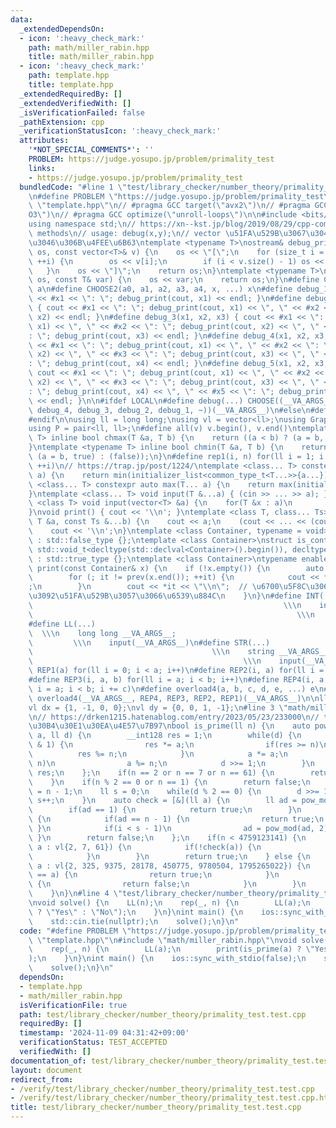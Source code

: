```yaml
---
data:
  _extendedDependsOn:
  - icon: ':heavy_check_mark:'
    path: math/miller_rabin.hpp
    title: math/miller_rabin.hpp
  - icon: ':heavy_check_mark:'
    path: template.hpp
    title: template.hpp
  _extendedRequiredBy: []
  _extendedVerifiedWith: []
  _isVerificationFailed: false
  _pathExtension: cpp
  _verificationStatusIcon: ':heavy_check_mark:'
  attributes:
    '*NOT_SPECIAL_COMMENTS*': ''
    PROBLEM: https://judge.yosupo.jp/problem/primality_test
    links:
    - https://judge.yosupo.jp/problem/primality_test
  bundledCode: "#line 1 \"test/library_checker/number_theory/primality_test.test.cpp\"\
    \n#define PROBLEM \"https://judge.yosupo.jp/problem/primality_test\"\n#line 2\
    \ \"template.hpp\"\n// #pragma GCC target(\"avx2\")\n// #pragma GCC optimize(\"\
    O3\")\n// #pragma GCC optimize(\"unroll-loops\")\n\n#include <bits/stdc++.h>\n\
    using namespace std;\n// https://xn--kst.jp/blog/2019/08/29/cpp-comp/\n// debug\
    \ methods\n// usage: debug(x,y);\n// vector \u51FA\u529B\u3067\u304D\u308B\u3088\
    \u3046\u306B\u4FEE\u6B63\ntemplate <typename T>\nostream& debug_print(ostream&\
    \ os, const vector<T>& v) {\n    os << \"[\";\n    for (size_t i = 0; i < v.size();\
    \ ++i) {\n        os << v[i];\n        if (i < v.size() - 1) os << \", \";\n \
    \   }\n    os << \"]\";\n    return os;\n}\ntemplate <typename T>\nostream& debug_print(ostream&\
    \ os, const T& var) {\n    os << var;\n    return os;\n}\n#define CHOOSE(a) CHOOSE2\
    \ a\n#define CHOOSE2(a0, a1, a2, a3, a4, x, ...) x\n#define debug_1(x1) { cout\
    \ << #x1 << \": \"; debug_print(cout, x1) << endl; }\n#define debug_2(x1, x2)\
    \ { cout << #x1 << \": \"; debug_print(cout, x1) << \", \" << #x2 << \": \"; debug_print(cout,\
    \ x2) << endl; }\n#define debug_3(x1, x2, x3) { cout << #x1 << \": \"; debug_print(cout,\
    \ x1) << \", \" << #x2 << \": \"; debug_print(cout, x2) << \", \" << #x3 << \"\
    : \"; debug_print(cout, x3) << endl; }\n#define debug_4(x1, x2, x3, x4) { cout\
    \ << #x1 << \": \"; debug_print(cout, x1) << \", \" << #x2 << \": \"; debug_print(cout,\
    \ x2) << \", \" << #x3 << \": \"; debug_print(cout, x3) << \", \" << #x4 << \"\
    : \"; debug_print(cout, x4) << endl; }\n#define debug_5(x1, x2, x3, x4, x5) {\
    \ cout << #x1 << \": \"; debug_print(cout, x1) << \", \" << #x2 << \": \"; debug_print(cout,\
    \ x2) << \", \" << #x3 << \": \"; debug_print(cout, x3) << \", \" << #x4 << \"\
    : \"; debug_print(cout, x4) << \", \" << #x5 << \": \"; debug_print(cout, x5)\
    \ << endl; }\n\n#ifdef LOCAL\n#define debug(...) CHOOSE((__VA_ARGS__, debug_5,\
    \ debug_4, debug_3, debug_2, debug_1, ~))(__VA_ARGS__)\n#else\n#define debug(...)\n\
    #endif\n\nusing ll = long long;\nusing vl = vector<ll>;\nusing Graph = vector<vector<ll>>;\n\
    using P = pair<ll, ll>;\n#define all(v) v.begin(), v.end()\ntemplate <typename\
    \ T> inline bool chmax(T &a, T b) {\n    return ((a < b) ? (a = b, true) : (false));\n\
    }\ntemplate <typename T> inline bool chmin(T &a, T b) {\n    return ((a > b) ?\
    \ (a = b, true) : (false));\n}\n#define rep1(i, n) for(ll i = 1; i <= ((ll)n);\
    \ ++i)\n// https://trap.jp/post/1224/\ntemplate <class... T> constexpr auto min(T...\
    \ a) {\n    return min(initializer_list<common_type_t<T...>>{a...});\n}\ntemplate\
    \ <class... T> constexpr auto max(T... a) {\n    return max(initializer_list<common_type_t<T...>>{a...});\n\
    }\ntemplate <class... T> void input(T &...a) { (cin >> ... >> a); }\ntemplate\
    \ <class T> void input(vector<T> &a) {\n    for(T &x : a)\n        cin >> x;\n\
    }\nvoid print() { cout << '\\n'; }\ntemplate <class T, class... Ts> void print(const\
    \ T &a, const Ts &...b) {\n    cout << a;\n    (cout << ... << (cout << ' ', b));\n\
    \    cout << '\\n';\n}\ntemplate <class Container, typename = void>\nstruct is_container\
    \ : std::false_type {};\ntemplate <class Container>\nstruct is_container<Container,\
    \ std::void_t<decltype(std::declval<Container>().begin()), decltype(std::declval<Container>().end())>>\
    \ : std::true_type {};\ntemplate <class Container>\ntypename enable_if<is_container<Container>::value>::type\
    \ print(const Container& x) {\n    if (!x.empty()) {\n        auto it = x.begin();\n\
    \        for (; it != prev(x.end()); ++it) {\n            cout << *it << \" \"\
    ;\n        }\n        cout << *it << \"\\n\";  // \u6700\u5F8C\u306E\u8981\u7D20\
    \u3092\u51FA\u529B\u3057\u3066\u6539\u884C\n    }\n}\n#define INT(...)       \
    \                                                        \\\n    int __VA_ARGS__;\
    \                                                           \\\n    input(__VA_ARGS__)\n\
    #define LL(...)                                                              \
    \  \\\n    long long __VA_ARGS__;                                            \
    \         \\\n    input(__VA_ARGS__)\n#define STR(...)                       \
    \                                        \\\n    string __VA_ARGS__;         \
    \                                               \\\n    input(__VA_ARGS__)\n#define\
    \ REP1(a) for(ll i = 0; i < a; i++)\n#define REP2(i, a) for(ll i = 0; i < a; i++)\n\
    #define REP3(i, a, b) for(ll i = a; i < b; i++)\n#define REP4(i, a, b, c) for(ll\
    \ i = a; i < b; i += c)\n#define overload4(a, b, c, d, e, ...) e\n#define rep(...)\
    \ overload4(__VA_ARGS__, REP4, REP3, REP2, REP1)(__VA_ARGS__)\n\nll inf = 3e18;\n\
    vl dx = {1, -1, 0, 0};\nvl dy = {0, 0, 1, -1};\n#line 3 \"math/miller_rabin.hpp\"\
    \n// https://drken1215.hatenablog.com/entry/2023/05/23/233000\n// todo \u30E2\u30F3\
    \u30B4\u30E1\u30EA\u4E57\u7B97\nbool is_prime(ll n) {\n    auto pow_mod = [&n](__int128\
    \ a, ll d) {\n        __int128 res = 1;\n        while(d) {\n            if(d\
    \ & 1) {\n                res *= a;\n                if(res >= n)\n          \
    \          res %= n;\n            }\n            a *= a;\n            if(a >=\
    \ n)\n                a %= n;\n            d >>= 1;\n        }\n        return\
    \ res;\n    };\n    if(n == 2 or n == 7 or n == 61) {\n        return true;\n\
    \    }\n    if(n % 2 == 0 or n == 1) {\n        return false;\n    }\n    ll d\
    \ = n - 1;\n    ll s = 0;\n    while(d % 2 == 0) {\n        d >>= 1;\n       \
    \ s++;\n    }\n    auto check = [&](ll a) {\n        ll ad = pow_mod(a, d);\n\
    \        if(ad == 1) {\n            return true;\n        }\n        rep(i, s)\
    \ {\n            if(ad == n - 1) {\n                return true;\n           \
    \ }\n            if(i < s - 1)\n                ad = pow_mod(ad, 2);\n       \
    \ }\n        return false;\n    };\n    if(n < 4759123141) {\n        for(auto\
    \ a : vl{2, 7, 61}) {\n            if(!check(a)) {\n                return false;\n\
    \            }\n        }\n        return true;\n    } else {\n        for(auto\
    \ a : vl{2, 325, 9375, 28178, 450775, 9780504, 1795265022}) {\n            if(n\
    \ == a) {\n                return true;\n            }\n            if(!check(a))\
    \ {\n                return false;\n            }\n        }\n        return true;\n\
    \    }\n}\n#line 4 \"test/library_checker/number_theory/primality_test.test.cpp\"\
    \nvoid solve() {\n    LL(n);\n    rep(_, n) {\n        LL(a);\n        print(is_prime(a)\
    \ ? \"Yes\" : \"No\");\n    }\n}\nint main() {\n    ios::sync_with_stdio(false);\n\
    \    std::cin.tie(nullptr);\n    solve();\n}\n"
  code: "#define PROBLEM \"https://judge.yosupo.jp/problem/primality_test\"\n#include\
    \ \"template.hpp\"\n#include \"math/miller_rabin.hpp\"\nvoid solve() {\n    LL(n);\n\
    \    rep(_, n) {\n        LL(a);\n        print(is_prime(a) ? \"Yes\" : \"No\"\
    );\n    }\n}\nint main() {\n    ios::sync_with_stdio(false);\n    std::cin.tie(nullptr);\n\
    \    solve();\n}\n"
  dependsOn:
  - template.hpp
  - math/miller_rabin.hpp
  isVerificationFile: true
  path: test/library_checker/number_theory/primality_test.test.cpp
  requiredBy: []
  timestamp: '2024-11-09 04:31:42+09:00'
  verificationStatus: TEST_ACCEPTED
  verifiedWith: []
documentation_of: test/library_checker/number_theory/primality_test.test.cpp
layout: document
redirect_from:
- /verify/test/library_checker/number_theory/primality_test.test.cpp
- /verify/test/library_checker/number_theory/primality_test.test.cpp.html
title: test/library_checker/number_theory/primality_test.test.cpp
---
```

